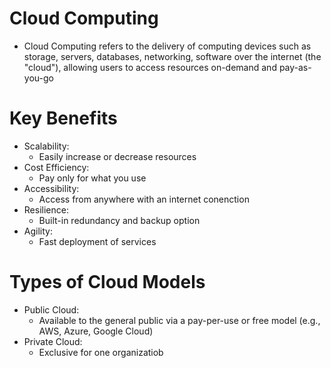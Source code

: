 # Cloud Computing
- Cloud Computing refers to the delivery of computing devices such as storage, servers, databases, networking, software over the internet (the "cloud"), allowing users to access resources on-demand and pay-as-you-go

# Key Benefits
- Scalability:
	- Easily increase or decrease resources
- Cost Efficiency:
	- Pay only for what you use
- Accessibility:
	- Access from anywhere with an internet conenction
- Resilience:
	- Built-in redundancy and backup option
- Agility:
	- Fast deployment of services

# Types of Cloud Models
- Public Cloud:
	- Available to the general public via a pay-per-use or free model (e.g., AWS, Azure, Google Cloud)
- Private Cloud:
	- Exclusive for one organizatiob